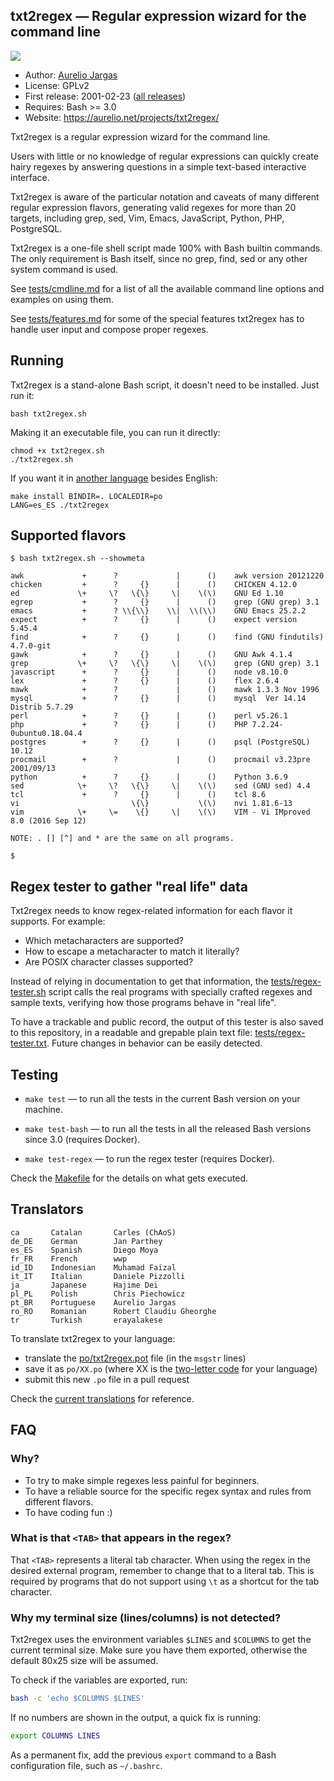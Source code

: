 ## txt2regex — Regular expression wizard for the command line

![](https://aurelio.net/projects/txt2regex/img/demo.gif)

- Author: [Aurelio Jargas](https://aurelio.net/about.html)
- License: GPLv2
- First release: 2001-02-23 ([all releases](https://github.com/aureliojargas/txt2regex/releases))
- Requires: Bash >= 3.0
- Website: https://aurelio.net/projects/txt2regex/

Txt2regex is a regular expression wizard for the command line.

Users with little or no knowledge of regular expressions can quickly
create hairy regexes by answering questions in a simple text-based
interactive interface.

Txt2regex is aware of the particular notation and caveats of many
different regular expression flavors, generating valid regexes for more
than 20 targets, including grep, sed, Vim, Emacs, JavaScript, Python,
PHP, PostgreSQL.

Txt2regex is a one-file shell script made 100% with Bash builtin
commands. The only requirement is Bash itself, since no grep, find, sed
or any other system command is used.

See [tests/cmdline.md](tests/cmdline.md) for a list of all the
available command line options and examples on using them.

See [tests/features.md](tests/features.md) for some of the special
features txt2regex has to handle user input and compose proper regexes.


## Running

Txt2regex is a stand-alone Bash script, it doesn't need to be installed.
Just run it:

    bash txt2regex.sh

Making it an executable file, you can run it directly:

    chmod +x txt2regex.sh
    ./txt2regex.sh

If you want it in [another language][pos] besides English:

    make install BINDIR=. LOCALEDIR=po
    LANG=es_ES ./txt2regex


## Supported flavors

```console
$ bash txt2regex.sh --showmeta

awk             +      ?             |      ()    awk version 20121220
chicken         +      ?     {}      |      ()    CHICKEN 4.12.0
ed             \+     \?   \{\}     \|    \(\)    GNU Ed 1.10
egrep           +      ?     {}      |      ()    grep (GNU grep) 3.1
emacs           +      ? \\{\\}    \\|  \\(\\)    GNU Emacs 25.2.2
expect          +      ?     {}      |      ()    expect version 5.45.4
find            +      ?     {}      |      ()    find (GNU findutils) 4.7.0-git
gawk            +      ?     {}      |      ()    GNU Awk 4.1.4
grep           \+     \?   \{\}     \|    \(\)    grep (GNU grep) 3.1
javascript      +      ?     {}      |      ()    node v8.10.0
lex             +      ?     {}      |      ()    flex 2.6.4
mawk            +      ?             |      ()    mawk 1.3.3 Nov 1996
mysql           +      ?     {}      |      ()    mysql  Ver 14.14 Distrib 5.7.29
perl            +      ?     {}      |      ()    perl v5.26.1
php             +      ?     {}      |      ()    PHP 7.2.24-0ubuntu0.18.04.4
postgres        +      ?     {}      |      ()    psql (PostgreSQL) 10.12
procmail        +      ?             |      ()    procmail v3.23pre 2001/09/13
python          +      ?     {}      |      ()    Python 3.6.9
sed            \+     \?   \{\}     \|    \(\)    sed (GNU sed) 4.4
tcl             +      ?     {}      |      ()    tcl 8.6
vi                         \{\}           \(\)    nvi 1.81.6-13
vim            \+     \=    \{}     \|    \(\)    VIM - Vi IMproved 8.0 (2016 Sep 12)

NOTE: . [] [^] and * are the same on all programs.

$
```


## Regex tester to gather "real life" data

Txt2regex needs to know regex-related information for each flavor it
supports. For example:

- Which metacharacters are supported?
- How to escape a metacharacter to match it literally?
- Are POSIX character classes supported?

Instead of relying in documentation to get that information, the
[tests/regex-tester.sh](tests/regex-tester.sh) script calls the real
programs with specially crafted regexes and sample texts, verifying how
those programs behave in "real life".

To have a trackable and public record, the output of this tester is also
saved to this repository, in a readable and grepable plain text file:
[tests/regex-tester.txt](tests/regex-tester.txt). Future changes in
behavior can be easily detected.


## Testing

- `make test` — to run all the tests in the current Bash version on your
  machine.

- `make test-bash` — to run all the tests in all the released Bash
  versions since 3.0 (requires Docker).

- `make test-regex` — to run the regex tester (requires Docker).

Check the [Makefile](Makefile) for the details on what gets executed.


## Translators

    ca       Catalan       Carles (ChAoS)
    de_DE    German        Jan Parthey
    es_ES    Spanish       Diego Moya
    fr_FR    French        wwp
    id_ID    Indonesian    Muhamad Faizal
    it_IT    Italian       Daniele Pizzolli
    ja       Japanese      Hajime Dei
    pl_PL    Polish        Chris Piechowicz
    pt_BR    Portuguese    Aurelio Jargas
    ro_RO    Romanian      Robert Claudiu Gheorghe
    tr       Turkish       erayalakese

To translate txt2regex to your language:

- translate the [po/txt2regex.pot][potfile] file (in the `msgstr` lines)
- save it as `po/XX.po` (where XX is the [two-letter code][iso639] for
  your language)
- submit this new `.po` file in a pull request

Check the [current translations][pos] for reference.

[potfile]: https://github.com/aureliojargas/txt2regex/blob/master/po/txt2regex.pot
[iso639]: https://en.wikipedia.org/wiki/List_of_ISO_639-1_codes
[pos]: https://github.com/aureliojargas/txt2regex/tree/master/po


## FAQ

### Why?

- To try to make simple regexes less painful for beginners.
- To have a reliable source for the specific regex syntax and rules from
  different flavors.
- To have coding fun :)

### What is that `<TAB>` that appears in the regex?

That `<TAB>` represents a literal tab character. When using the regex in
the desired external program, remember to change that to a literal tab.
This is required by programs that do not support using `\t` as a
shortcut for the tab character.

### Why my terminal size (lines/columns) is not detected?

Txt2regex uses the environment variables `$LINES` and `$COLUMNS` to get
the current terminal size. Make sure you have them exported, otherwise
the default 80x25 size will be assumed.

To check if the variables are exported, run:

```bash
bash -c 'echo $COLUMNS $LINES'
```

If no numbers are shown in the output, a quick fix is running:

```bash
export COLUMNS LINES
```

As a permanent fix, add the previous `export` command to a Bash
configuration file, such as `~/.bashrc`.
